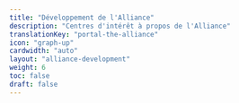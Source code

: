 ```yaml
---
title: "Développement de l'Alliance"
description: "Centres d'intérêt à propos de l'Alliance"
translationKey: "portal-the-alliance"
icon: "graph-up"
cardwidth: "auto"
layout: "alliance-development"
weight: 6
toc: false
draft: false
---
```

